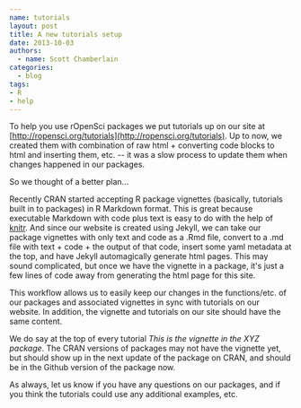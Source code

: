 ```yaml
---
name: tutorials
layout: post
title: A new tutorials setup
date: 2013-10-03
authors:
  - name: Scott Chamberlain
categories:
  - blog
tags:
- R
- help
---
```


To help you use rOpenSci packages we put tutorials up on our site at [http://ropensci.org/tutorials](http://ropensci.org/tutorials). Up to now, we created them with combination of raw html + converting code blocks to html and inserting them, etc. -- it was a slow process to update them when changes happened in our packages.

So we thought of a better plan...

Recently CRAN started accepting R package vignettes (basically, tutorials built in to packages) in R Markdown format. This is great because executable Markdown with code plus text is easy to do with the help of [knitr](http://yihui.name/knitr/). And since our website is created using Jekyll, we can take our package vignettes with only text and code as a .Rmd file, convert to a .md file with text + code + the output of that code, insert some yaml metadata at the top, and have Jekyll automagically generate html pages. This may sound complicated, but once we have the vignette in a package, it's just a few lines of code away from generating the html page for this site.

This workflow allows us to easily keep our changes in the functions/etc. of our packages and associated vignettes in sync with tutorials on our website. In addition, the vignette and tutorials on our site should have the same content.

We do say at the top of every tutorial *This is the vignette in the XYZ package*. The CRAN versions of packages may not have the vignette yet, but should show up in the next update of the package on CRAN, and should be in the Github version of the package now.

As always, let us know if you have any questions on our packages, and if you think the tutorials could use any additional examples, etc.
